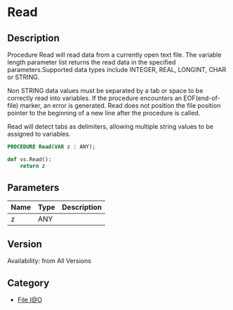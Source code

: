 # Read

## Description
Procedure Read will read data from a currently open text file. The variable length parameter list returns the read data in the specified parameters.Supported data types include INTEGER, REAL, LONGINT, CHAR or STRING. 

Non STRING data values must be separated by a tab or space to be correctly read into variables. If the procedure encounters an EOF(end-of-file) marker, an error is generated. Read does not position the file position pointer to the beginning of a new line after the procedure is called.

Read will detect tabs as delimiters, allowing multiple string values to be assigned to variables.

```pascal
PROCEDURE Read(VAR z : ANY);
```

```python
def vs.Read():
    return z
```

## Parameters
|Name|Type|Description|
|---|---|---|
|z|ANY|   |

## Version
Availability: from All Versions

## Category
* [File I@O](../Categories/File%20IO.md)
